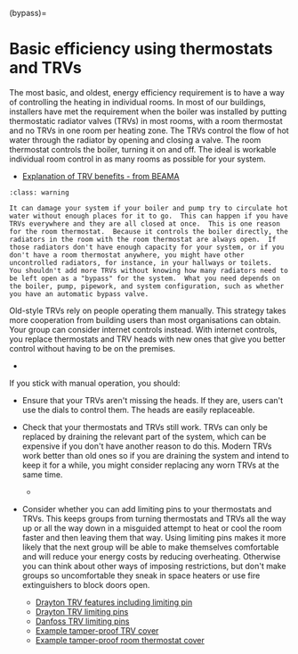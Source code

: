 (bypass)=
# Basic efficiency using thermostats and TRVs

The most basic, and oldest, energy efficiency requirement is to have a way of controlling the heating in individual rooms.  In most of our buildings, installers have met the requirement when the boiler was installed by putting thermostatic radiator valves (TRVs) in most rooms, with a room thermostat and no TRVs in one room per heating zone.  The TRVs control the flow of hot water through the radiator by opening and closing a valve.  The room thermostat controls the boiler, turning it on and off.  The ideal is workable individual room control in as many rooms as possible for your system.  

- [Explanation of TRV benefits - from BEAMA](https://www.beama.org.uk/resourceLibrary/trv-factsheet-for-householders.html)


```{admonition} Keep enough radiators uncontrolled
:class: warning

It can damage your system if your boiler and pump try to circulate hot water without enough places for it to go.  This can happen if you have TRVs everywhere and they are all closed at once.  This is one reason for the room thermostat.  Because it controls the boiler directly, the radiators in the room with the room thermostat are always open.  If those radiators don't have enough capacity for your system, or if you don't have a room thermostat anywhere, you might have other uncontrolled radiators, for instance, in your hallways or toilets.  You shouldn't add more TRVs without knowing how many radiators need to be left open as a "bypass" for the system.  What you need depends on the boiler, pump, pipework, and system configuration, such as whether you have an automatic bypass valve.  

```
<!-- :TODO: automatic bypass valve   https://www.youtube.com/watch?v=KfJ5SrBnoS4 -->

Old-style TRVs rely on people operating them manually.  This strategy takes more cooperation from building users than most organisations can obtain.  Your group can consider internet controls instead.  With internet controls, you replace thermostats and TRV heads with new ones that give you better control without having to be on the premises. 

- [](internet-control-features)


If you stick with manual operation, you should:

- Ensure that your TRVs aren't missing the heads.  If they are, users can't use the dials to control them.  The heads are easily replaceable.
- Check that your thermostats and TRVs still work.  TRVs can only be replaced by draining the relevant part of the system, which can be expensive if you don't have another reason to do this.  Modern TRVs work better than old ones so if you are draining the system and intend to keep it for a while, you might consider replacing any worn TRVs at the same time.  
    - [](thermostats-work)
- Consider whether you can add limiting pins to your thermostats and TRVs. This keeps groups from turning thermostats and TRVs all the way up or all the way down in a misguided attempt to heat or cool the room faster and then leaving them that way.  Using limiting pins makes it more likely that the next group will be able to make themselves comfortable and will reduce your energy costs by reducing overheating.  Otherwise you can think about other ways of imposing restrictions, but don't make groups so uncomfortable they sneak in space heaters or use fire extinguishers to block doors open. 

    - [Drayton TRV features including limiting pin](https://www.draytoncontrols.co.uk/news/unlocking-secrets-trv4-0)
    - [Drayton TRV limiting pins](https://www.draytoncontrols.co.uk/product/trv4-range-limiting-pins)
    - [Danfoss TRV limiting pins](https://www.youtube.com/watch?v=_VvtRxOoO3k)
    - [Example tamper-proof TRV cover](https://www.draytoncontrols.co.uk/product/drayton-tamperproof-trv-guard)
    - [Example tamper-proof room thermostat cover](https://store.danfoss.com/en/Climate-Solutions-for-heating/Hydronic-floor-heating/Room-controls/Danfoss-Icon-tamper-proof-cover-86x86/p/088U1113)


